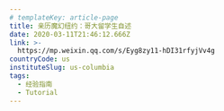 ```yaml
---
# templateKey: article-page
title: 亲历魔幻纽约：哥大留学生自述
date: 2020-03-11T21:46:12.666Z
link: >-
  https://mp.weixin.qq.com/s/Eyg8zy11-hDI31rfyjVv4g
countryCode: us
instituteSlug: us-columbia
tags:
  - 经验指南
  - Tutorial
---
```

